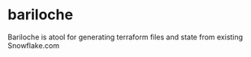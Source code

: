 # bariloche

Bariloche is atool for generating terraform files and state from existing Snowflake.com
